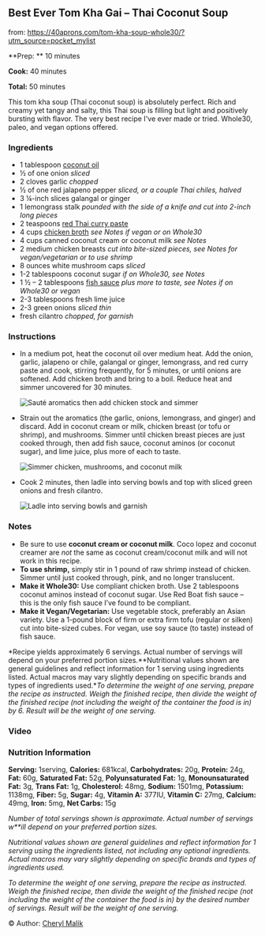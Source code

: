 ## Best Ever Tom Kha Gai – Thai Coconut Soup

from: https://40aprons.com/tom-kha-soup-whole30/?utm_source=pocket_mylist

**Prep: ** 10 minutes

**Cook:** 40 minutes

**Total:** 50 minutes

This tom kha soup (Thai coconut soup) is absolutely perfect. Rich and creamy yet tangy and salty, this Thai soup is filling but light and positively bursting with flavor. The very best recipe I've ever made or tried. Whole30, paleo, and vegan options offered.

### Ingredients

- 1 tablespoon [coconut oil](http://l.thrv.me/40aprons-thrive-market-organic-virgin-co)
- ½ of one onion *sliced*
- 2 cloves garlic *chopped*
- ½ of one red jalapeno pepper *sliced, or a couple Thai chiles, halved*
- 3 ¼-inch slices galangal or ginger
- 1 lemongrass stalk *pounded with the side of a knife and cut into 2-inch long pieces*
- 2 teaspoons [red Thai curry paste](http://l.thrv.me/40aprons-thai-kitchen-red-curry-paste)
- 4 cups [chicken broth](http://amzn.to/2iOAt0k) *see Notes if vegan or on Whole30*
- 4 cups canned coconut cream or coconut milk *see Notes*
- 2 medium chicken breasts *cut into bite-sized pieces, see Notes for vegan/vegetarian or to use shrimp*
- 8 ounces white mushroom caps *sliced*
- 1-2 tablespoons coconut sugar *if on Whole30, see Notes*
- 1 ½ – 2 tablespoons [fish sauce](https://amzn.to/2uGi9cz) *plus more to taste, see Notes if on Whole30 or vegan*
- 2-3 tablespoons fresh lime juice
- 2-3 green onions *sliced thin*
- fresh cilantro *chopped, for garnish*

### Instructions 

- In a medium pot, heat the coconut oil over medium heat. Add the onion, garlic, jalapeno or chile, galangal or ginger, lemongrass, and red curry paste and cook, stirring frequently, for 5 minutes, or until onions are softened. Add chicken broth and bring to a boil. Reduce heat and simmer uncovered for 30 minutes.

  ![Sauté aromatics then add chicken stock and simmer](https://40aprons.com/wp-content/uploads/2018/09/best-tom-kha-soup-6.jpg)

- Strain out the aromatics (the garlic, onions, lemongrass, and ginger) and discard. Add in coconut cream or milk, chicken breast (or tofu or shrimp), and mushrooms. Simmer until chicken breast pieces are just cooked through, then add fish sauce, coconut aminos (or coconut sugar), and lime juice, plus more of each to taste. 

  ![Simmer chicken, mushrooms, and coconut milk](https://40aprons.com/wp-content/uploads/2018/09/best-tom-kha-soup-7.jpg)

- Cook 2 minutes, then ladle into serving bowls and top with sliced green onions and fresh cilantro.

  ![Ladle into serving bowls and garnish](https://40aprons.com/wp-content/uploads/2018/09/best-tom-kha-soup-8.jpg)

### Notes

- Be sure to use **coconut cream or coconut milk**. Coco lopez and coconut creamer are *not* the same as coconut cream/coconut milk and will not work in this recipe.
- **To use shrimp,** simply stir in 1 pound of raw shrimp instead of chicken. Simmer until just cooked through, pink, and no longer translucent. 
- **Make it Whole30:** Use compliant chicken broth. Use 2 tablespoons coconut aminos instead of coconut sugar. Use Red Boat fish sauce – this is the only fish sauce I’ve found to be compliant.
- **Make it Vegan/Vegetarian:** Use vegetable stock, preferably an Asian variety. Use a 1-pound block of firm or extra firm tofu (regular or silken) cut into bite-sized cubes. For vegan, use soy sauce (to taste) instead of fish sauce.

 *Recipe yields approximately 6 servings. Actual number of servings will depend on your preferred portion sizes.**Nutritional values shown are general guidelines and reflect information for 1 serving using ingredients listed. Actual macros may vary slightly depending on specific brands and types of ingredients used.**To determine the weight of one serving, prepare the recipe as instructed. Weigh the finished recipe, then divide the weight of the finished recipe (not including the weight of the container the food is in) by 6. Result will be the weight of one serving.*

### Video

### Nutrition Information

**Serving:** 1serving, **Calories:** 681kcal, **Carbohydrates:** 20g, **Protein:** 24g, **Fat:** 60g, **Saturated Fat:** 52g, **Polyunsaturated Fat:** 1g, **Monounsaturated Fat:** 3g, **Trans Fat:** 1g, **Cholesterol:** 48mg, **Sodium:** 1501mg, **Potassium:** 1138mg, **Fiber:** 5g, **Sugar:** 4g, **Vitamin A:** 377IU, **Vitamin C:** 27mg, **Calcium:** 49mg, **Iron:** 5mg, **Net Carbs:** 15g

*Number of total servings shown is approximate. Actual number of servings w**ill depend on your preferred portion sizes.*

 

*Nutritional values shown are general guidelines and reflect information for 1 serving using the ingredients listed, not including any optional ingredients. Actual macros may vary slightly depending on specific brands and types of ingredients used.*

 

*To determine the weight of one serving, prepare the recipe as instructed. Weigh the finished recipe, then divide the weight of the finished recipe (not including the weight of the container the food is in) by the desired number of servings. Result will be the weight of one serving.*

© Author: [Cheryl Malik](https://40aprons.com/about-cheryl-malik/)